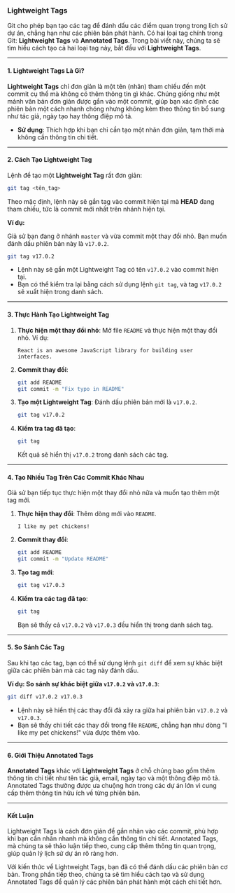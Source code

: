 ### Lightweight Tags

Git cho phép bạn tạo các tag để đánh dấu các điểm quan trọng trong lịch sử dự án, chẳng hạn như các phiên bản phát hành. Có hai loại tag chính trong Git: **Lightweight Tags** và **Annotated Tags**. Trong bài viết này, chúng ta sẽ tìm hiểu cách tạo cả hai loại tag này, bắt đầu với **Lightweight Tags**.

---

#### **1. Lightweight Tags Là Gì?**

**Lightweight Tags** chỉ đơn giản là một tên (nhãn) tham chiếu đến một commit cụ thể mà không có thêm thông tin gì khác. Chúng giống như một mảnh văn bản đơn giản được gắn vào một commit, giúp bạn xác định các phiên bản một cách nhanh chóng nhưng không kèm theo thông tin bổ sung như tác giả, ngày tạo hay thông điệp mô tả.

- **Sử dụng**: Thích hợp khi bạn chỉ cần tạo một nhãn đơn giản, tạm thời mà không cần thông tin chi tiết.

---

#### **2. Cách Tạo Lightweight Tag**

Lệnh để tạo một **Lightweight Tag** rất đơn giản:

```bash
git tag <tên_tag>
```

Theo mặc định, lệnh này sẽ gắn tag vào commit hiện tại mà **HEAD** đang tham chiếu, tức là commit mới nhất trên nhánh hiện tại.

**Ví dụ:**

Giả sử bạn đang ở nhánh `master` và vừa commit một thay đổi nhỏ. Bạn muốn đánh dấu phiên bản này là `v17.0.2`.

```bash
git tag v17.0.2
```

- Lệnh này sẽ gắn một Lightweight Tag có tên `v17.0.2` vào commit hiện tại.
- Bạn có thể kiểm tra lại bằng cách sử dụng lệnh `git tag`, và tag `v17.0.2` sẽ xuất hiện trong danh sách.

---

#### **3. Thực Hành Tạo Lightweight Tag**

1. **Thực hiện một thay đổi nhỏ**: Mở file `README` và thực hiện một thay đổi nhỏ. Ví dụ:

   ```plaintext
   React is an awesome JavaScript library for building user interfaces.
   ```

2. **Commit thay đổi**:

   ```bash
   git add README
   git commit -m "Fix typo in README"
   ```

3. **Tạo một Lightweight Tag**: Đánh dấu phiên bản mới là `v17.0.2`.

   ```bash
   git tag v17.0.2
   ```

4. **Kiểm tra tag đã tạo**: 

   ```bash
   git tag
   ```

   Kết quả sẽ hiển thị `v17.0.2` trong danh sách các tag.

---

#### **4. Tạo Nhiều Tag Trên Các Commit Khác Nhau**

Giả sử bạn tiếp tục thực hiện một thay đổi nhỏ nữa và muốn tạo thêm một tag mới.

1. **Thực hiện thay đổi**: Thêm dòng mới vào `README`.

   ```plaintext
   I like my pet chickens!
   ```

2. **Commit thay đổi**:

   ```bash
   git add README
   git commit -m "Update README"
   ```

3. **Tạo tag mới**:

   ```bash
   git tag v17.0.3
   ```

4. **Kiểm tra các tag đã tạo**:

   ```bash
   git tag
   ```

   Bạn sẽ thấy cả `v17.0.2` và `v17.0.3` đều hiển thị trong danh sách tag.

---

#### **5. So Sánh Các Tag**

Sau khi tạo các tag, bạn có thể sử dụng lệnh `git diff` để xem sự khác biệt giữa các phiên bản mà các tag này đánh dấu.

**Ví dụ: So sánh sự khác biệt giữa `v17.0.2` và `v17.0.3`**:

```bash
git diff v17.0.2 v17.0.3
```

- Lệnh này sẽ hiển thị các thay đổi đã xảy ra giữa hai phiên bản `v17.0.2` và `v17.0.3`.
- Bạn sẽ thấy chi tiết các thay đổi trong file `README`, chẳng hạn như dòng "I like my pet chickens!" vừa được thêm vào.

---

#### **6. Giới Thiệu Annotated Tags**

**Annotated Tags** khác với **Lightweight Tags** ở chỗ chúng bao gồm thêm thông tin chi tiết như tên tác giả, email, ngày tạo và một thông điệp mô tả. Annotated Tags thường được ưa chuộng hơn trong các dự án lớn vì cung cấp thêm thông tin hữu ích về từng phiên bản.

---

#### **Kết Luận**

Lightweight Tags là cách đơn giản để gắn nhãn vào các commit, phù hợp khi bạn cần nhãn nhanh mà không cần thông tin chi tiết. Annotated Tags, mà chúng ta sẽ thảo luận tiếp theo, cung cấp thêm thông tin quan trọng, giúp quản lý lịch sử dự án rõ ràng hơn.

Với kiến thức về Lightweight Tags, bạn đã có thể đánh dấu các phiên bản cơ bản. Trong phần tiếp theo, chúng ta sẽ tìm hiểu cách tạo và sử dụng Annotated Tags để quản lý các phiên bản phát hành một cách chi tiết hơn.
